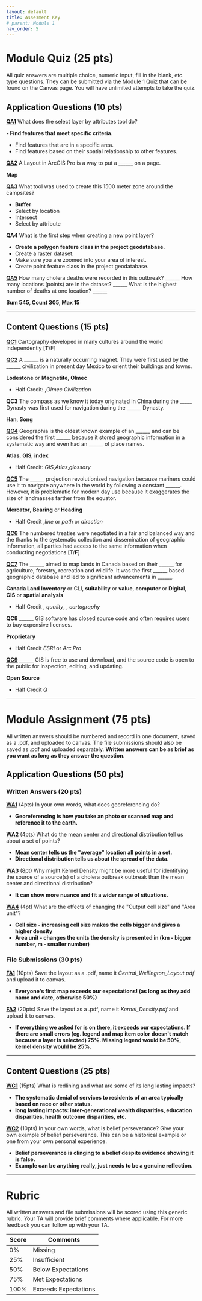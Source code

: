 ```yaml
---
layout: default
title: Assesment Key
# parent: Module 1
nav_order: 5
---
```


# Module Quiz (25 pts)

All quiz answers are multiple choice, numeric input, fill in the blank, etc. type questions.  They can be submitted via the Module 1 Quiz that can be found on the Canvas page.  You will have unlimited attempts to take the quiz.

## Application Questions (10 pts)

[**QA1**](Application_Part1.md#qa1)
What does the select layer by attributes tool do?

**- Find features that meet specific criteria.**
- Find features that are in a specific area.
- Find features based on their spatial relationship to other features.



[**QA2**](Application_Part1.md#qa2)
A Layout in ArcGIS Pro is a way to put a ______ on a page.

**Map**

[**QA3**](Application_Part1.md#qa3)
What tool was used to create this 1500 meter zone around the campsites?

- **Buffer**
- Select by location
- Intersect
- Select by attribute


[**QA4**](Application_Part1.md#qa4)
What is the first step when creating a new point layer?

- **Create a polygon feature class in the project geodatabase.**
- Create a raster dataset.
- Make sure you are zoomed into your area of interest. 
- Create point feature class in the project geodatabase.


[**QA5**](Application_Part2.md#qa5)
How many cholera deaths were recorded in this outbreak? ______ How many locations (points) are in the dataset? ______ What is the highest number of deaths at one location? ______

**Sum 545, Count 305, Max 15**


---

## Content Questions (15 pts)

[**QC1**](Content_Part1.md#qc1) 
Cartography developed in many cultures around the world independently [**T**/F]


[**QC2**](Content_Part1.md#qc2)
A ______ is a naturally occurring magnet.  They were first used by the ______ civilization in present day Mexico to orient their buildings and towns.

**Lodestone** or **Magnetite**, **Olmec**

- Half Credit: ,*Olmec Civilization*

[**QC3**](Content_Part1.md#qc3)
The compass as we know it today originated in China during the _____ Dynasty was first used for navigation during the ______ Dynasty.

**Han**, **Song**

[**QC4**](Content_Part2.md#qc4) 
Geographia is the oldest known example of an  ______ and can be considered the first ______ because it stored geographic information in a systematic way and even had an ______ of place names.

**Atlas**, **GIS**, **index**

- Half Credit: *GIS*,*Atlas*,*glossary*

[**QC5**](Content_Part2.md#qc5) 
The ______ projection revolutionized navigation because mariners could use it to navigate anywhere in the world by following a constant ______.  However, it is problematic for modern day use because it exaggerates the size of landmasses farther from the equator.  

**Mercator**, **Bearing** or **Heading**

- Half Credit ,*line* or *path* or *direction*

[**QC6**](Content_Part4.md#qc6) 
The numbered treaties were negotiated in a fair and balanced way and the thanks to the systematic collection and dissemination of geographic information, all parties had access to the same information when conducting negotiations [T/**F**]

[**QC7**](Content_Part4.md#qc7) 
The ______ aimed to map lands in Canada based on their ______ for agriculture, forestry, recreation and wildlife.  It was the first ______ based geographic database and led to significant advancements in ______.

**Canada Land Inventory** or CLI, **suitability** or **value**, **computer** or **Digital**, **GIS** or **spatial analysis**

- Half Credit , *quality*, , *cartography*

[**QC8**](Content_Part5.md#qc8) 
______ GIS software has closed source code and often requires users to buy expensive licenses.  

**Proprietary**

- Half Credit *ESRI* or *Arc Pro*

[**QC9**](Content_Part5.md#qc9) 
______ GIS is free to use and download, and the source code is open to the public for inspection, editing, and updating.  

**Open Source**

- Half Credit *Q*


---

# Module Assignment (75 pts)

All written answers should be numbered and record in one document, saved as a .pdf, and uploaded to canvas.  The file submissions should also be saved as .pdf and uploaded separately.  **Written answers can be as brief as you want as long as they answer the question.**

## Application Questions (50 pts)

### Written Answers (20 pts)

[**WA1**](Application_Part2.md#wa1) (4pts)
In your own words, what does georeferencing do?

- **Georeferencing is how you take an photo or scanned map and reference it to the earth.**

[**WA2**](Application_Part3.md#wa2) (4pts)
What do the mean center and directional distribution tell us about a set of points?

- **Mean center tells us the "average" location all points in a set.**
- **Directional distribution tells us about the spread of the data.**

[**WA3**](Application_Part3.md#wa3) (8pt)
Why might Kernel Density might be more useful for identifying the source of a source(s) of a cholera outbreak outbreak than the mean center and directional distribution?

- **It can show more nuance and fit a wider range of situations.**

[**WA4**](Application_Part3.md#wa4)  (4pt)
What are the effects of changing the "Output cell size" and "Area unit"?

- **Cell size - increasing cell size makes the cells bigger and gives a higher density**
- **Area unit - changes the units the density is presented in (km - bigger number, m - smaller number)**

### File Submissions (30 pts)

[**FA1**](Application_Part1.md#fa1) (10pts)
Save the layout as a .pdf, name it *Central_Wellington_Layout.pdf* and upload it to canvas.

- **Everyone's first map exceeds our expectations! (as long as they add name and date, otherwise 50%)**

[**FA2**](Application_Part4.md#fa2) (20pts)
Save the layout as a .pdf, name it *Kernel_Density.pdf* and upload it to canvas.

- **If everything we asked for is on there, it exceeds our expectations.  If there are small errors (eg. legend and map item color doesn't match because a layer is selected) 75%.  Missing legend would be 50%, kernel density would be 25%.**

---

## Content Questions (25 pts)

[**WC1**](Content.md#wc1) (15pts)
What is redlining and what are some of its long lasting impacts?

- **The systematic denial of services to residents of an area typically based on race or other status.**
- **long lasting impacts: inter-generational wealth disparities, education disparities, health outcome disparities, etc.**

[**WC2**](Content_Part3.md#wc2) (10pts)
In your own words, what is belief perseverance?  Give your own example of belief perseverance.  This can be a historical example or one from your own personal experience.

- **Belief perseverance is clinging to a belief despite evidence showing it is false.**
- **Example can be anything really, just needs to be a genuine reflection.**

---

# Rubric 

All written answers and file submissions will be scored using this generic rubric.  Your TA will provide brief comments where applicable.  For more feedback you can follow up with your TA.

|Score|Comments            |
|-----|--------------------|
| 0%  |Missing             |
| 25% |Insufficient        |
| 50% |Below Expectations  |
| 75% |Met Expectations    |
| 100%|Exceeds Expectations|
